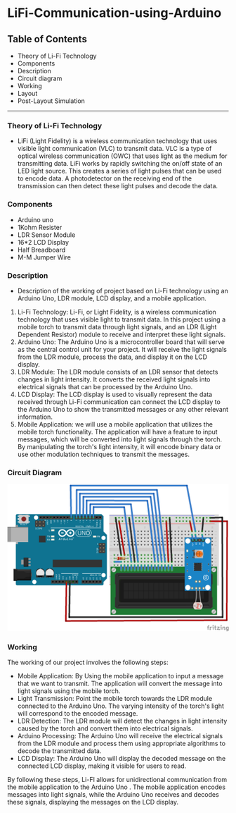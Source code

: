 # LiFi-Communication-using-Arduino
## Table of Contents

  - Theory of Li-Fi Technology
  - Components 
  - Description
  - Circuit diagram
  - Working
  - Layout
  - Post-Layout Simulation

--- 
### Theory of Li-Fi Technology 
- LiFi (Light Fidelity) is a wireless communication technology that uses visible light communication (VLC) to transmit data. VLC is a type of optical wireless communication (OWC) that uses light as the medium for transmitting data. LiFi works by rapidly switching the on/off state of an LED light source. This creates a series of light pulses that can be used to encode data. A photodetector on the receiving end of the transmission can then detect these light pulses and decode the data.

### Components
  - Arduino uno
  - 1Kohm Resister
  - LDR Sensor Module
  - 16*2 LCD Display
  - Half Breadboard
  - M-M Jumper Wire

### Description
- Description of the working of project based on Li-Fi technology using an Arduino Uno, LDR module, LCD display, and a mobile application.
1. Li-Fi Technology: Li-Fi, or Light Fidelity, is a wireless communication technology that uses visible light to transmit data. In this project using a mobile torch to transmit data through light signals, and an LDR (Light Dependent Resistor) module to receive and interpret these light signals.
2. Arduino Uno: The Arduino Uno is a microcontroller board that will serve as the central control unit for your project. It will receive the light signals from the LDR module, process the data, and display it on the LCD display.
3. LDR Module: The LDR module consists of an LDR sensor that detects changes in light intensity. It converts the received light signals into electrical signals that can be processed by the Arduino Uno.
4. LCD Display: The LCD display is used to visually represent the data received through Li-Fi communication can connect the LCD display to the Arduino Uno to show the transmitted messages or any other relevant information.
5. Mobile Application: we will use a mobile application that utilizes the mobile torch functionality. The application will have a feature to input messages, which will be converted into light signals through the torch. By manipulating the torch's light intensity, it will encode binary data or use other modulation techniques to transmit the messages.

### Circuit Diagram
<img width="800" alt="pll_pfd" src="https://github.com/Mrnidhi/LiFi-Communication-using-Arduino/blob/main/Circuit%20diagram.png">

### Working
The working of our project involves the following steps:
- Mobile Application: By Using the mobile application to input a message that we want to transmit. The application will convert the message into light signals using the mobile torch.
- Light Transmission: Point the mobile torch towards the LDR module connected to the Arduino Uno. The varying intensity of the torch's light will correspond to the encoded message.
- LDR Detection: The LDR module will detect the changes in light intensity caused by the torch and convert them into electrical signals.
- Arduino Processing: The Arduino Uno will receive the electrical signals from the LDR module and process them using appropriate algorithms to decode the transmitted data.
- LCD Display: The Arduino Uno will display the decoded message on the connected LCD display, making it visible for users to read.


By following these steps, Li-FI allows for unidirectional communication from the mobile application to the Arduino Uno . The mobile application encodes messages into light signals, while the Arduino Uno receives and decodes these signals, displaying the messages on the LCD display.


